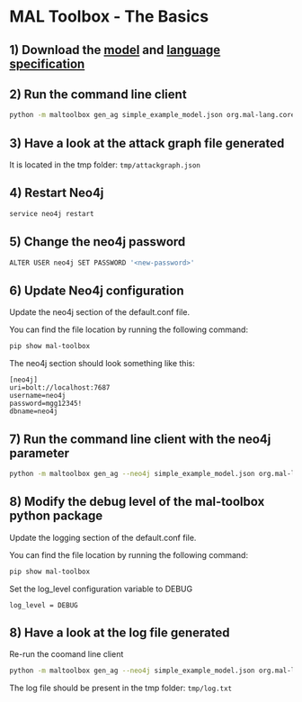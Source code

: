 # MAL Toolbox - The Basics

## 1) Download the [model](https://github.com/mal-lang/mal-toolbox-tutorial/blob/main/res/mal-toolbox/basics/simple_example_model.json) and [language specification](https://github.com/mal-lang/mal-toolbox-tutorial/blob/main/res/mal-toolbox/common/org.mal-lang.coreLang-1.0.0.mar)


## 2) Run the command line client
```sh
python -m maltoolbox gen_ag simple_example_model.json org.mal-lang.coreLang-1.0.0.mal
```

## 3) Have a look at the attack graph file generated
It is located in the tmp folder: `tmp/attackgraph.json`

## 4) Restart Neo4j
```sh
service neo4j restart
```

## 5) Change the neo4j password
```sh
ALTER USER neo4j SET PASSWORD '<new-password>'
```

## 6) Update Neo4j configuration
Update the neo4j section of the default.conf file.

You can find the file location by running the following command:

```sh
pip show mal-toolbox
```

The neo4j section should look something like this:
```
[neo4j]
uri=bolt://localhost:7687
username=neo4j
password=mgg12345!
dbname=neo4j
```

## 7) Run the command line client with the neo4j parameter
```sh
python -m maltoolbox gen_ag --neo4j simple_example_model.json org.mal-lang.coreLang-1.0.0.mal
```

## 8) Modify the debug level of the mal-toolbox python package
Update the logging section of the default.conf file.

You can find the file location by running the following command:

```sh
pip show mal-toolbox
```

Set the log_level configuration variable to DEBUG

```
log_level = DEBUG
```

## 8) Have a look at the log file generated
Re-run the coomand line client 
```sh
python -m maltoolbox gen_ag --neo4j simple_example_model.json org.mal-lang.coreLang-1.0.0.mal
```

The log file should be present in the tmp folder: `tmp/log.txt`
